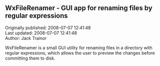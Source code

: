 ## WxFileRenamer - GUI app for renaming files by regular expressions  
Originally published: 2008-07-07 12:41:48  
Last updated: 2008-07-07 12:41:48  
Author: Jack Trainor  
  
WxFileRenamer is a small GUI utility for renaming files in a directory with regular expressions, which allows the user to preview the changes before committing them to disk.